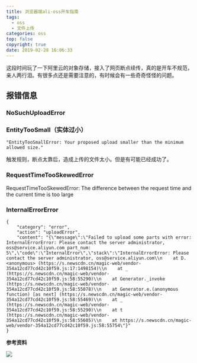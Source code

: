 ```yaml
---
title: 浏览器端ali-oss开车指南
tags:
  - oss
  - 文件上传
categories: oss
top: false
copyright: true
date: 2019-02-28 16:06:33
---
```

这段时间玩了一下阿里云的对象存储，接入了网页断点续传，真的是开车不规范，亲人两行泪。有很多点还是需要注意的，有时候会有一些奇奇怪怪的问题。
<!--more-->

## 报错信息

### NoSuchUploadError

### EntityTooSmall（实体过小）
```
"EntityTooSmallError: Your proposed upload smaller than the minimum allowed size."
```
触发规则，断点太靠后，造成上传的文件太小。但是有可能已经成功了。

### RequestTimeTooSkewedError
RequestTimeTooSkewedError: The difference between the request time and the current time is too large

### InternalErrorError
```
{
	"category": "error",
	"action": "uploadError",
	"content": "{\"message\":\"Failed to upload some parts with error: InternalErrorError: Please contact the server administrator, oss@service.aliyun.com part_num: 5\",\"code\":\"InternalError\",\"stack\":\"InternalErrorError: Please contact the server administrator, oss@service.aliyun.com\\n    at D.<anonymous> (https://s.newscdn.cn/magic-web/vendor-354a12cd77cd42c10f59.js:17:1498154)\\n    at _ (https://s.newscdn.cn/magic-web/vendor-354a12cd77cd42c10f59.js:58:55290)\\n    at Generator._invoke (https://s.newscdn.cn/magic-web/vendor-354a12cd77cd42c10f59.js:58:55078)\\n    at Generator.e.(anonymous function) [as next] (https://s.newscdn.cn/magic-web/vendor-354a12cd77cd42c10f59.js:58:55469)\\n    at _ (https://s.newscdn.cn/magic-web/vendor-354a12cd77cd42c10f59.js:58:55290)\\n    at t (https://s.newscdn.cn/magic-web/vendor-354a12cd77cd42c10f59.js:58:55605)\\n    at https://s.newscdn.cn/magic-web/vendor-354a12cd77cd42c10f59.js:58:55754\"}"
}
```



**参考资料**
[]()

![](http://static.zhyjor.com/wexin.png)
